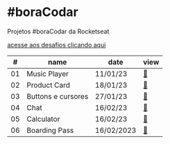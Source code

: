 # #boraCodar

Projetos #boraCodar da Rocketseat

[acesse aos desafios clicando aqui](https://boracodar.dev)

<table>
        <thead>
            <tr>
                <th>#</th>
                <th>name</th>
                <th>date</th>
                <th>view</th>
            </tr>
        </thead>
        <tbody>
            <tr>
                <td>01</td>
                <td>Music Player</td>
                <td>11/01/23</td>
                <td><a href="01">🔗</a></td>
            </tr>
            <tr>
                <td>02</td>
                <td>Product Card</td>
                <td>18/01/23</td>
                <td><a href="02">🔗</a></td>
            </tr>
            <tr>
                <td>03</td>
                <td>Buttons e cursores</td>
                <td>27/01/23</td>
                <td><a href="03">🔗</a></td>
            </tr>
            <tr>
                <td>04</td>
                <td>Chat</td>
                <td>16/02/23</td>
                <td><a href="04">🔗</a></td>
            </tr>
            <tr>
                <td>05</td>
                <td>Calculator</td>
                <td>16/02/23</td>
                <td><a href="05">🔗</a></td>
            </tr>
            <tr>
                <td>06</td>
                <td>Boarding Pass</td>
                <td>16/02/2023</td>
                <td><a href="06">🔗</a></td>
            </tr>
        </tbody>
    </table>
